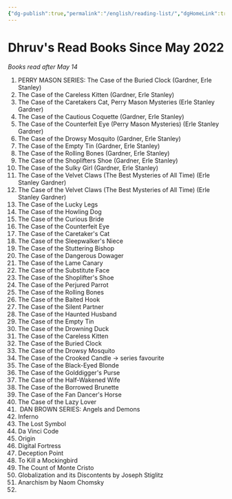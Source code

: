 ```yaml
---
{"dg-publish":true,"permalink":"/english/reading-list/","dgHomeLink":true,"dgPassFrontmatter":false}
---
```


# Dhruv's Read Books Since May 2022
*Books read after May 14*


1.  PERRY MASON SERIES: The Case of the Buried Clock (Gardner, Erle Stanley)
2.  The Case of the Careless Kitten (Gardner, Erle Stanley)
3.  The Case of the Caretakers Cat, Perry Mason Mysteries (Erle Stanley Gardner)
4.  The Case of the Cautious Coquette (Gardner, Erle Stanley)
5.  The Case of the Counterfeit Eye (Perry Mason Mysteries) (Erle Stanley Gardner)
6.  The Case of the Drowsy Mosquito (Gardner, Erle Stanley)
7.  The Case of the Empty Tin (Gardner, Erle Stanley)
8.  The Case of the Rolling Bones (Gardner, Erle Stanley)
9.  The Case of the Shoplifters Shoe (Gardner, Erle Stanley)
10.  The Case of the Sulky Girl (Gardner, Erle Stanley)
11.  The Case of the Velvet Claws (The Best Mysteries of All Time) (Erle Stanley Gardner)
12.  The Case of the Velvet Claws (The Best Mysteries of All Time) (Erle Stanley Gardner)
13.  The Case of the Lucky Legs
14.  The Case of the Howling Dog
15.  The Case of the Curious Bride
16.  The Case of the Counterfeit Eye
17.  The Case of the Caretaker's Cat
18.  The Case of the Sleepwalker's Niece
19.  The Case of the Stuttering Bishop
20.  The Case of the Dangerous Dowager
21.  The Case of the Lame Canary 
22.  The Case of the Substitute Face
23.  The Case of the Shoplifter's Shoe 
24.  The Case of the Perjured Parrot
25.  The Case of the Rolling Bones
26.  The Case of the Baited Hook
27.  The Case of the Silent Partner
28.  The Case of the Haunted Husband
29.  The Case of the Empty Tin
30.  The Case of the Drowning Duck
31.  The Case of the Careless Kitten
32.  The Case of the Buried Clock
33.  The Case of the Drowsy Mosquito
34.  The Case of the Crooked Candle → series favourite
35.  The Case of the Black-Eyed Blonde
36.  The Case of the Golddigger's Purse
37.  The Case of the Half-Wakened Wife
38.  The Case of the Borrowed Brunette
39.  The Case of the Fan Dancer's Horse
40.  The Case of the Lazy Lover 
41.   DAN BROWN SERIES: Angels and Demons
42.  Inferno
43.  The Lost Symbol
44.  Da Vinci Code
45.  Origin
46.  Digital Fortress
47.  Deception Point
48.  To Kill a Mockingbird
49.  The Count of Monte Cristo
50.  Globalization and its Discontents by Joseph Stiglitz
51.  Anarchism by Naom Chomsky
52. 
